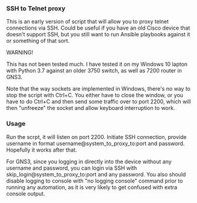 ### SSH to Telnet proxy
This is an early version of script that will allow you to proxy telnet connections via SSH. Could be useful if you have an old Cisco device that doesn't support SSH, but you still want to run Ansible playbooks against it or something of that sort.

WARNING!

This has not been tested much. I have tested it on my Windows 10 lapton with Python 3.7 against an older 3750 switch, as well as 7200 router in GNS3. 

Note that the way sockets are implemented in Windows, there's no way to stop the script with Ctrl+C. You either have to close the window, or you have to do Ctrl+C and then send some traffic over to port 2200, which will then "unfreeze" the socket and allow keyboard interruption to work.

### Usage

Run the scrpt, it will listen on port 2200. Initiate SSH connection, provide username in format username@system_to_proxy_to:port and password. Hopefully it works after that.

For GNS3, since you logging in directly into the device without any username and password, you can login via SSH with skip_login@system_to_proxy_to:port and any password. You also should disable logging to console with "no logging console" command prior to running any automation, as it is very likely to get confused with extra console output.